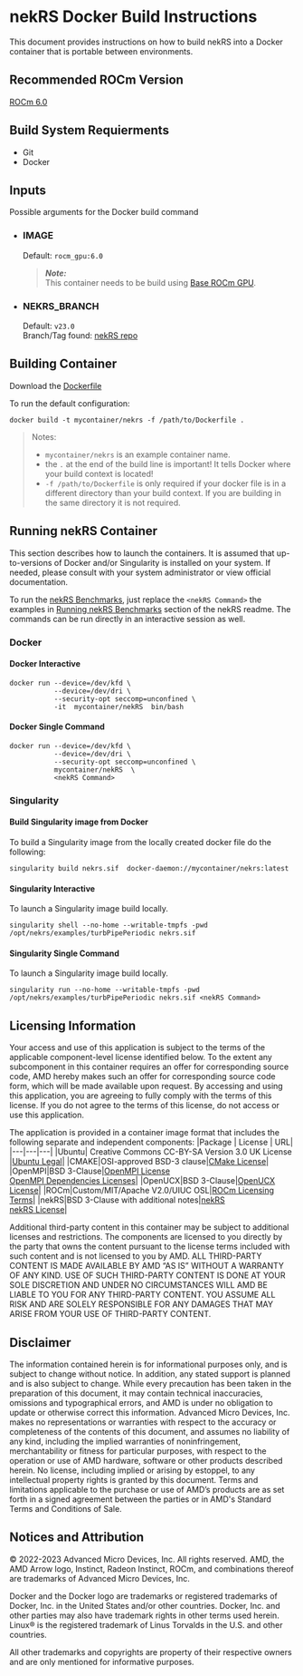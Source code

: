 # nekRS Docker Build Instructions
This document provides instructions on how to build nekRS into a Docker container that is portable between environments.

## Recommended ROCm Version
[ROCm 6.0](https://repo.radeon.com/amdgpu-install/6.0/ubuntu/)

## Build System Requierments
- Git
- Docker

## Inputs
Possible arguments for the Docker build command  

- ### IMAGE
    Default: `rocm_gpu:6.0`  
    > ***Note:***  
    >  This container needs to be build using [Base ROCm GPU](/base-gpu-mpi-rocm-docker/Dockerfile).

- ### NEKRS_BRANCH
    Default: `v23.0`  
    Branch/Tag found: [nekRS repo](https://github.com/Nek5000/nekRS/tree/v23.0)


## Building Container
Download the [Dockerfile](/nekRS/docker/Dockerfile)  

To run the default configuration:
```
docker build -t mycontainer/nekrs -f /path/to/Dockerfile . 
```
>Notes:  
>- `mycontainer/nekrs` is an example container name.
>- the `.` at the end of the build line is important! It tells Docker where your build context is located!
>- `-f /path/to/Dockerfile` is only required if your docker file is in a different directory than your build context. If you are building in the same directory it is not required. 


## Running nekRS Container
This section describes how to launch the containers. It is assumed that up-to-versions of Docker and/or Singularity is installed on your system.
If needed, please consult with your system administrator or view official documentation.

To run the [nekRS Benchmarks](/nekRS/README.md#running-nekRS-benchmark), just replace the `<nekRS Command>` the examples in [Running nekRS Benchmarks](/nekRS/README.md#running-nekRS-benchmark) section of the nekRS readme. The commands can be run directly in an interactive session as well. 

### Docker  

#### Docker Interactive
```
docker run --device=/dev/kfd \
           --device=/dev/dri \
           --security-opt seccomp=unconfined \
           -it  mycontainer/nekRS  bin/bash
```


#### Docker Single Command 
```
docker run --device=/dev/kfd \
           --device=/dev/dri \
           --security-opt seccomp=unconfined \
           mycontainer/nekRS  \
           <nekRS Command>
```

### Singularity  
#### Build Singularity image from Docker
To build a Singularity image from the locally created docker file do the following:
```
singularity build nekrs.sif  docker-daemon://mycontainer/nekrs:latest
```

#### Singularity Interactive
To launch a Singularity image build locally.
```
singularity shell --no-home --writable-tmpfs -pwd /opt/nekrs/examples/turbPipePeriodic nekrs.sif
```

#### Singularity Single Command
To launch a Singularity image build locally.
```
singularity run --no-home --writable-tmpfs -pwd /opt/nekrs/examples/turbPipePeriodic nekrs.sif <nekRS Command>
```

## Licensing Information
Your access and use of this application is subject to the terms of the applicable component-level license identified below. To the extent any subcomponent in this container requires an offer for corresponding source code, AMD hereby makes such an offer for corresponding source code form, which will be made available upon request. By accessing and using this application, you are agreeing to fully comply with the terms of this license. If you do not agree to the terms of this license, do not access or use this application.

The application is provided in a container image format that includes the following separate and independent components: 
|Package | License | URL|
|---|---|---|
|Ubuntu| Creative Commons CC-BY-SA Version 3.0 UK License |[Ubuntu Legal](https://ubuntu.com/legal)|
|CMAKE|OSI-approved BSD-3 clause|[CMake License](https://cmake.org/licensing/)|
|OpenMPI|BSD 3-Clause|[OpenMPI License](https://www-lb.open-mpi.org/community/license.php)<br /> [OpenMPI Dependencies Licenses](https://docs.open-mpi.org/en/v5.0.x/license/index.html)|
|OpenUCX|BSD 3-Clause|[OpenUCX License](https://openucx.org/license/)|
|ROCm|Custom/MIT/Apache V2.0/UIUC OSL|[ROCm Licensing Terms](https://rocm.docs.amd.com/en/latest/release/licensing.html)|
|nekRS|BSD 3-Clause with additional notes|[nekRS](https://github.com/Nek5000/nekRS/tree/master) <br /> [nekRS License](https://github.com/Nek5000/nekRS/blob/master/LICENSE)|

Additional third-party content in this container may be subject to additional licenses and restrictions. The components are licensed to you directly by the party that owns the content pursuant to the license terms included with such content and is not licensed to you by AMD. ALL THIRD-PARTY CONTENT IS MADE AVAILABLE BY AMD “AS IS” WITHOUT A WARRANTY OF ANY KIND. USE OF SUCH THIRD-PARTY CONTENT IS DONE AT YOUR SOLE DISCRETION AND UNDER NO CIRCUMSTANCES WILL AMD BE LIABLE TO YOU FOR ANY THIRD-PARTY CONTENT. YOU ASSUME ALL RISK AND ARE SOLELY RESPONSIBLE FOR ANY DAMAGES THAT MAY ARISE FROM YOUR USE OF THIRD-PARTY CONTENT.

## Disclaimer
The information contained herein is for informational purposes only, and is subject to change without notice. In addition, any stated support is planned and is also subject to change. While every precaution has been taken in the preparation of this document, it may contain technical inaccuracies, omissions and typographical errors, and AMD is under no obligation to update or otherwise correct this information. Advanced Micro Devices, Inc. makes no representations or warranties with respect to the accuracy or completeness of the contents of this document, and assumes no liability of any kind, including the implied warranties of noninfringement, merchantability or fitness for particular purposes, with respect to the operation or use of AMD hardware, software or other products described herein. No license, including implied or arising by estoppel, to any intellectual property rights is granted by this document. Terms and limitations applicable to the purchase or use of AMD’s products are as set forth in a signed agreement between the parties or in AMD's Standard Terms and Conditions of Sale.

## Notices and Attribution
© 2022-2023 Advanced Micro Devices, Inc. All rights reserved. AMD, the AMD Arrow logo, Instinct, Radeon Instinct, ROCm, and combinations thereof are trademarks of Advanced Micro Devices, Inc.

Docker and the Docker logo are trademarks or registered trademarks of Docker, Inc. in the United States and/or other countries. Docker, Inc. and other parties may also have trademark rights in other terms used herein. Linux® is the registered trademark of Linus Torvalds in the U.S. and other countries.

All other trademarks and copyrights are property of their respective owners and are only mentioned for informative purposes.
